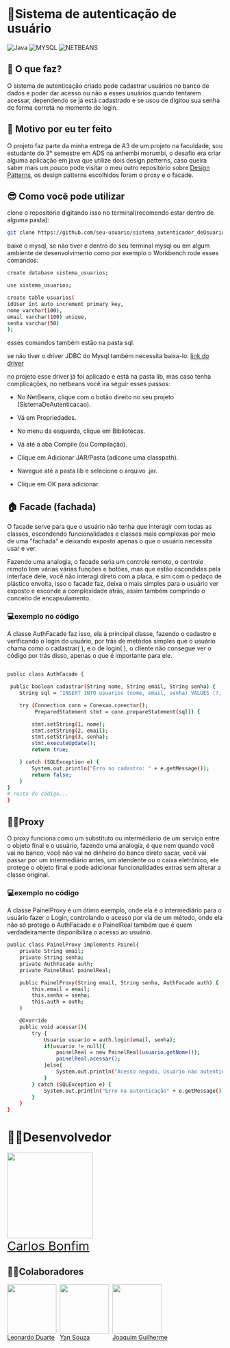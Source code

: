 [mysql]: https://img.shields.io/badge/MySQL-005C84?style=for-the-badge&logo=mysql&logoColor=white
[netbeans]: https://img.shields.io/badge/apache%20netbeans-1B6AC6?style=for-the-badge&logo=apache%20netbeans%20IDE&logoColor=white
[java]: https://img.java.io/badge/Microsoft_Office-D83B01?style=for-the-badge&logo=microsoft-office&logoColor=white

# 📱Sistema de autenticação de usuário

![Java](https://img.shields.io/badge/Java-FF5349?style=for-the-badge&logo=**java**&logoColor=blac)
![MYSQL]
![NETBEANS]

## 🤔 O que faz?

O sistema de autenticação criado pode cadastrar usuários no banco de dados e poder dar acesso ou não a esses usuários quando tentarem acessar, dependendo se já está cadastrado e se usou de digitou sua senha de forma correta no momento do login.

## 🎯 Motivo por eu ter feito

O projeto faz parte da minha entrega de A3 de um projeto na faculdade, sou estudante do 3° semestre em ADS na anhembi morumbi, o desafio era criar alguma aplicação em java que utilize dois design patterns, caso queira saber mais um pouco pode visitar o meu outro repositório sobre [Design Patterns](https://github.com/Carlos-bonfim26/design-Patterns-3S-UAM), os design patterns escolhidos foram o proxy e o facade.

## 😎 Como você pode utilizar

clone o repositório digitando isso no terminal(recomendo estar dentro de alguma pasta):

```bash
git clone https://github.com/seu-usuario/sistema_autenticador_deUsuario.git
```

baixe o mysql, se não tiver e dentro do seu terminal mysql ou em algum ambiente de desenvolvimento como por exemplo o Workbench rode esses comandos:

```bash
create database sistema_usuarios;

use sistema_usuarios;

create table usuarios(
idUser int auto_increment primary key,
nome varchar(100),
email varchar(100) unique,
senha varchar(50)
);
```

esses comandos também estão na pasta sql.

se não tiver o driver JDBC do Mysql também necessita baixa-lo:
[link do driver](https://dev.mysql.com/downloads/connector/j/)

no projeto esse driver já foi aplicado e está na pasta lib, mas caso tenha complicações, no netbeans você ira seguir esses passos:

- No NetBeans, clique com o botão direito no seu projeto (SistemaDeAutenticacao).

- Vá em Propriedades.

- No menu da esquerda, clique em Bibliotecas.

- Vá até a aba Compile (ou Compilação).

- Clique em Adicionar JAR/Pasta (adicone uma classpath).

- Navegue até a pasta lib e selecione o arquivo .jar.

- Clique em OK para adicionar.

## 🏠 Facade (fachada)

O facade serve para que o usuário não tenha que interagir com todas as classes, escondendo funcionalidades e classes mais complexas por meio de uma "fachada" e deixando exposto apenas o que o usuário necessita usar e ver.

Fazendo uma analogia, o facade seria um controle remoto, o controle remoto tem várias várias funções e botões, mas que estão escondidas pela interface dele, você não interagi direto com a placa, e sim com o pedaço de plástico envolta, isso o facade faz, deixa o mais simples para o usuário ver exposto e esconde a complexidade atrás, assim também comprindo o conceito de encapsulamento.

### 💻exemplo no código

A classe AuthFacade faz isso, ela á principal classe, fazendo o cadastro e verificando o login do usuário, por trás de metódos simples que o usuário chama como o cadastrar( ), e o de login( ), o cliente não consegue ver o código por trás disso, apenas o que é importante para ele.

```bash

public class AuthFacade {

 public boolean cadastrar(String nome, String email, String senha) {
    String sql = "INSERT INTO usuarios (nome, email, senha) VALUES (?, ?, ?)";

    try (Connection conn = Conexao.conectar();
         PreparedStatement stmt = conn.prepareStatement(sql)) {

        stmt.setString(1, nome);
        stmt.setString(2, email);
        stmt.setString(3, senha);
        stmt.executeUpdate();
        return true;

    } catch (SQLException e) {
        System.out.println("Erro no cadastro: " + e.getMessage());
        return false;
    }
}
# resto do código...
}
```

## 💁‍♂️Proxy

O proxy funciona como um substituto ou intermédiario de um serviço entre o objeto final e o usuário, fazendo uma analogia, é que nem quando você vai no banco, você não vai no dinheiro do banco direto sacar, você vai passar por um intermediário antes, um atendente ou o caixa eletrônico, ele protege o objeto final e pode adicionar funcionalidades extras sem alterar a classe original.

### 💻exemplo no código

A classe PainelProxy é um ótimo exemplo, onde ela é o intermediário para o usuário fazer o Login, controlando o acesso por via de um método, onde ela não só protege o AuthFacade e o PainelReal também que é quem verdadeiramente disponibiliza o acesso ao usuário.

```bash
public class PainelProxy implements Painel{
    private String email;
    private String senha;
    private AuthFacade auth;
    private PainelReal painelReal;

    public PainelProxy(String email, String senha, AuthFacade auth) {
        this.email = email;
        this.senha = senha;
        this.auth = auth;
    }

    @Override
    public void acessar(){
        try {
            Usuario usuario = auth.login(email, senha);
            if(usuario != null){
                painelReal = new PainelReal(usuario.getNome());
                painelReal.acessar();
            }else{
                System.out.println("Acesso negado, Usuário não autenticado");
            }
        } catch (SQLException e) {
            System.out.println("Erro na autenticação" + e.getMessage());
        }
    }
}
```

# 👨‍💻Desenvolvedor

 <div style="display:flex; flex-direction:column;">
 <img src="https://github.com/Carlos-bonfim26.png?size=200" width=200>
 <a href="https://www.linkedin.com/in/carlosbonfim26/" target="_blank" style="font-size: 1.8rem">Carlos Bonfim</a>
 </div>

## 🧑‍💼Colaboradores

  <div style= "display: flex; gap: 0.5rem;">
      <div style="display:flex; flex-direction:column;">
      <img src="https://github.com/leoduarte14.png?size=115" width=115>
       <a href="https://www.linkedin.com/in/leonardo-duarte-pereira-a4705b255/" target="_blank">Leonardo Duarte</a>
       </div>
       <div style="display:flex; flex-direction:column;">
      <img src="https://github.com/Yannxz14.png?size=115" width=115>
       <a href="https://www.linkedin.com/in/yanferrezin/" target="_blank">Yan Souza</a>
       </div>
       <div style="display:flex; flex-direction:column;">
      <img src="https://github.com/JoaquimGuilhermeNunesLeal.png?size=115" width=115>
       <a href="https://www.linkedin.com/in/guilherme-nunes-a7415b2ba/" target="_blank">Joaquim Guilherme</a>
       </div>
  </div>
